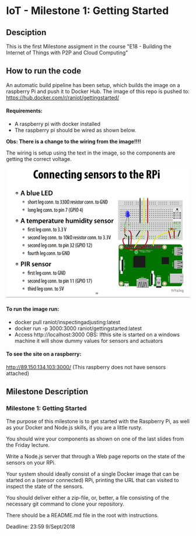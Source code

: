 # IoT - Milestone 1: Getting Started
## Desciption
This is the first Milestone assigment in the course "E18 - Building the Internet of Things with P2P and Cloud Computing"

## How to run the code
An automatic build pipeline has been setup, which builds the image on a raspberry Pi and push it to Docker Hub.
The image of this repo is pushed to: https://hub.docker.com/r/raniot/gettingstarted/

#### Requirements:
- A raspberry pi with docker installed
- The raspberry pi should be wired as shown below.

**Obs: There is a change to the wiring from the image!!!!**

The wiring is setup using the text in the image, so the components are getting the correct voltage.

![alt text](https://github.com/Raniot/IoT-M1/blob/master/img/RaspberryGPIOSetup.png "Raspberry GPIO Setup")

#### To run the image run: 
- docker pull raniot/inspectingadjusting:latest
- docker run -p 3000:3000 raniot/gettingstarted:latest
- Access http://localhost:3000
OBS: Ifthis site is started on a windows machine it will show dummy values for sensors and actuators

#### To see the site on a raspberry:
http://89.150.134.103:3000/ (This raspberry does not have sensors attached)

## Milestone Description
### Milestone 1: Getting Started
The purpose of this milestone is to get started with the Raspberry Pi, as well as your Docker and Node.js skills, if you are a little rusty.

You should wire your components as shown on one of the last slides from the Friday lecture.

Write a Node.js server that through a Web page reports on the state of the sensors on your RPi.

Your system should ideally consist of a single Docker image that can be started on a (sensor connected) RPi, printing the URL that can visited to inspect the state of the sensors.

You should deliver either a zip-file, or, better, a file consisting of the necessary git command to clone your repository.

There should be a README.md file in the root with instructions.

Deadline: 23:59 9/Sept/2018
